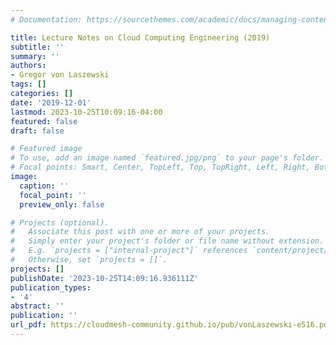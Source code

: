 ```yaml
---
# Documentation: https://sourcethemes.com/academic/docs/managing-content/

title: Lecture Notes on Cloud Computing Engineering (2019)
subtitle: ''
summary: ''
authors:
- Gregor von Laszewski
tags: []
categories: []
date: '2019-12-01'
lastmod: 2023-10-25T10:09:16-04:00
featured: false
draft: false

# Featured image
# To use, add an image named `featured.jpg/png` to your page's folder.
# Focal points: Smart, Center, TopLeft, Top, TopRight, Left, Right, BottomLeft, Bottom, BottomRight.
image:
  caption: ''
  focal_point: ''
  preview_only: false

# Projects (optional).
#   Associate this post with one or more of your projects.
#   Simply enter your project's folder or file name without extension.
#   E.g. `projects = ["internal-project"]` references `content/project/deep-learning/index.md`.
#   Otherwise, set `projects = []`.
projects: []
publishDate: '2023-10-25T14:09:16.936111Z'
publication_types:
- '4'
abstract: ''
publication: ''
url_pdf: https://cloudmesh-community.github.io/pub/vonLaszewski-e516.pdf
---
```

